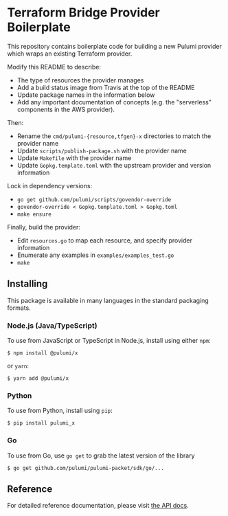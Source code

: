 # Terraform Bridge Provider Boilerplate

This repository contains boilerplate code for building a new Pulumi provider which wraps an existing
Terraform provider.

Modify this README to describe:

- The type of resources the provider manages
- Add a build status image from Travis at the top of the README
- Update package names in the information below
- Add any important documentation of concepts (e.g. the "serverless" components in the AWS provider).

Then:

- Rename the `cmd/pulumi-{resource,tfgen}-x` directories to match the provider name
- Update `scripts/publish-package.sh` with the provider name
- Update `Makefile` with the provider name
- Update `Gopkg.template.toml` with the upstream provider and version information

Lock in dependency versions:

- `go get github.com/pulumi/scripts/govendor-override`
- `govendor-override < Gopkg.template.toml > Gopkg.toml`
- `make ensure`

Finally, build the provider:

- Edit `resources.go` to map each resource, and specify provider information
- Enumerate any examples in `examples/examples_test.go`
- `make`

## Installing

This package is available in many languages in the standard packaging formats.

### Node.js (Java/TypeScript)

To use from JavaScript or TypeScript in Node.js, install using either `npm`:

    $ npm install @pulumi/x

or `yarn`:

    $ yarn add @pulumi/x

### Python

To use from Python, install using `pip`:

    $ pip install pulumi_x

### Go

To use from Go, use `go get` to grab the latest version of the library

    $ go get github.com/pulumi/pulumi-packet/sdk/go/...

## Reference

For detailed reference documentation, please visit [the API docs][1].


[1]: https://pulumi.io/reference/pkg/nodejs/@pulumi/x/index.html
